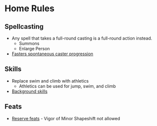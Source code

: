 # Home Rules
## Spellcasting
* Any spell that takes a full-round casting is a full-round action instead.
    * Summons
    * Enlarge Person
* [Fasters spontaneous caster progression](../../lib/hr-spontaneous.md)
## Skills
* Replace swim and climb with athletics
    * Athletics can be used for jump, swim, and climb
* [Background skills](https://www.d20pfsrd.com/skills/background-skills/)
## Feats
* [Reserve feats](https://dndtools.net/feats/categories/reserve/) - Vigor of Minor Shapeshift not allowed    
